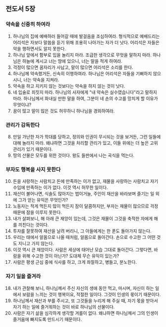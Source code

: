 ## 전도서 5장

### 약속을 신중히 하여라
1. 하나님의 집에 예배하러 들어갈 때에 발걸음을 조심하여라. 형식적으로 예배드리는 어리석은 자보다 말씀을 듣기 위해 조용히 나아가는 자가 더 낫다. 어리석은 자들은 악을 행하면서도 알지 못한다.
2. 하나님 앞에서 함부로 입을 놀리지 마라. 조급한 생각으로 무엇을 말하지 마라. 하나님은 하늘에 계시고 너는 땅에 있으니, 너는 말을 적게 하여라.
3. 걱정이 많으면 꿈자리가 사납고, 말이 많으면 어리석은 소리를 한다.
4. 하나님께 약속했거든, 신속히 이행하여라. 하나님은 어리석은 자들을 기뻐하지 않으시니, 너는 약속을 지켜라.
5. 약속을 하고 지키지 않는 것보다는 약속을 하지 않는 것이 낫다.
6. 네 입술로 죄짓지 마라. 하나님의 사자에게 "내 약속은 실수였습니다"라고 말하지 마라. 하나님께서 화내실 만한 말을 하여, 그분이 네 손의 수고를 망치게 할 이유가 무엇이냐?
7. 꿈이 많고 말이 많은 것도 허무하니 하나님을 경외하여라.
### 관리가 감독한다
8. 만일 가난한 자가 학대를 당하고, 정의와 인권이 무시되는 것을 보거든, 그런 일들에 대해 놀라지 마라. 왜냐하면 그것을 처리할 관리가 있고, 이들 위에는 더 높은 고위 관리가 있기 때문이다.
9. 땅의 산물은 모두를 위한 것이다. 왕도 들판에서 나는 곡식을 먹는다.
### 부자도 행복을 사지 못한다
10. 돈을 사랑하는 사람치고 돈에 만족하는 이가 없고, 재물을 사랑하는 사람치고 자기 수입에 만족하는 이가 없다. 이것 역시 허무한 일이다.
11. 재산이 불어나면, 식솔도 많아지는 법이거늘, 주인이 재산을 바라보며 즐기는 일 외에 그가 얻는 유익은 무엇인가?
12. 노동자는 적게 먹든지 많이 먹든지 잠이 달콤하지만, 부자는 재물이 많으므로 걱정 때문에 잠을 이루지 못한다.
13. 내가 살펴보니, 해 아래 큰 재앙이 있는데, 그것은 재물이 그것을 축적한 자에게 해를 끼친다는 것이다.
14. 투자를 잘못하여 재산을 날려 버리니, 그 아들에게는 한 푼도 돌아가지 않는다.
15. 우리는 태에서 알몸으로 나올 때처럼, 알몸으로 돌아간다. 손으로 수고한 그 어떤 것도 지니고 가지 않는다.
16. 이것 역시 큰 재앙이다. 사람은 세상에 태어난 모습 그대로 돌아간다. 그렇다면, 바람을 위해 수고한 것이 아닌가? 도대체 무슨 유익이 있는가?
17. 사람은 평생 근심 중에 식사를 하고, 크게 좌절하고, 병들고, 분노한다.
### 자기 일을 즐겨라
18. 내가 관찰해 보니, 하나님께서 주신 자신의 생애 동안 먹고, 마시며, 자신이 하는 일에서 보람을 느끼는 것이 행복이요, 적절한 일이다. 그것이 인생의 몫이기 때문이다.
19. 하나님께서 재산과 부를 주시고, 또 그것들을 누리게 해 주실 때, 자기 몫을 받아서 자기 하는 일에 즐거워하는 것이 바로 하나님의 선물이다.
20. 사람은 자기 삶을 심각하게 생각할 겨를이 없다. 왜냐하면 하나님께서 그의 인생이 즐거움에 빠지도록 만드시기 때문이다.
